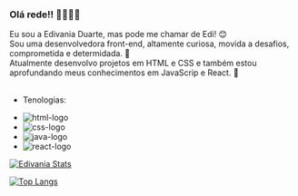 ### Olá rede!! 👋📝💖:hibiscus:

Eu sou a Edivania Duarte, mas pode me chamar de Edi! 😊
<br>
Sou uma desenvolvedora front-end, altamente curiosa, movida a desafios, comprometida e determidada. 🎯
<br>
Atualmente desenvolvo projetos em HTML e CSS e também estou aprofundando meus conhecimentos em JavaScrip e React. :rocket:
<br>
<br> 
 * Tenologias:
- <img src="https://img.shields.io/badge/HTML5-E34F26?style=for-the-badge&logo=html5&logoColor=white" alt="html-logo"/>
- <img src="https://img.shields.io/badge/CSS-239120?&style=for-the-badge&logo=css3&logoColor=white" alt="css-logo"/>
- <img src="https://img.shields.io/badge/JavaScript-F7DF1E?style=for-the-badge&logo=javascript&logoColor=black" alt="java-logo"/>
-  <img src="https://img.shields.io/badge/react%20os-0088CC?style=for-the-badge&logo=reactos&logoColor=white" alt="react-logo"/>





[![Edivania Stats](https://github-readme-stats.vercel.app/api?username=Edivania88Duarte)](https://github.com/anuraghazra/github-readme-stats)


[![Top Langs](https://github-readme-stats.vercel.app/api/top-langs/?username=Edivania88Duarte)](https://github.com/anuraghazra/github-readme-stats)
